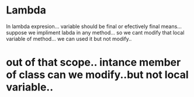 # Lambda
In lambda expresion... variable should be final or efectively final means... 
suppose we impliment labda in any method... so we cant modify that local variable of method... we can used it but not modify..

# out of that scope.. intance member of class can we modify..but not local variable..
